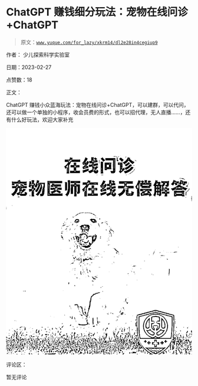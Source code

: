 # ChatGPT 赚钱细分玩法：宠物在线问诊+ChatGPT

> 原文：[`www.yuque.com/for_lazy/xkrm14/dl2e28in4cegiup9`](https://www.yuque.com/for_lazy/xkrm14/dl2e28in4cegiup9)



作者： 少儿探索科学实验室 

日期：2023-02-27 

点赞数：18 

正文： 

ChatGPT 赚钱小众蓝海玩法：宠物在线问诊+ChatGPT，可以建群，可以代问，还可以做一个单独的小程序，收会员费的形式，也可以招代理，无人直播……，还有什么好玩法，欢迎大家补充 

![](img/f5f0610417f1e5cc41783a0ef19af281.png)  

评论区： 

暂无评论 

